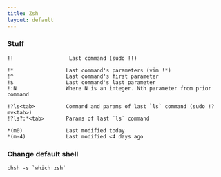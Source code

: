 ```yaml
---
title: Zsh
layout: default
---
```


### Stuff

    !!                  Last command (sudo !!)

    !*                 Last command's parameters (vim !*)
    !^                 Last command's first parameter
    !$                 Last command's last parameter
    !:N                Where N is an integer. Nth parameter from prior command

    !?ls<tab>          Command and params of last `ls` command (sudo !?mv<tab>)
    !?ls?:*<tab>       Params of last `ls` command

    *(m0)              Last modified today
    *(m-4)             Last modified <4 days ago

### Change default shell

    chsh -s `which zsh`
